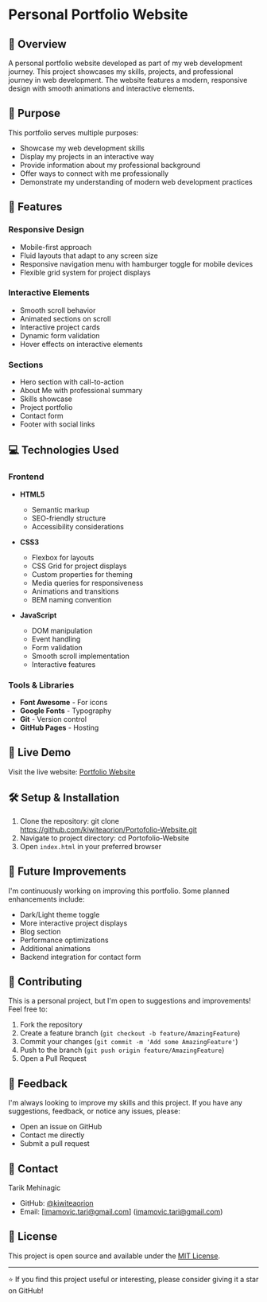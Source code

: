 # Personal Portfolio Website

## 📌 Overview
A personal portfolio website developed as part of my web development journey. This project showcases my skills, projects, and professional journey in web development. The website features a modern, responsive design with smooth animations and interactive elements.

## 🎯 Purpose
This portfolio serves multiple purposes:
- Showcase my web development skills
- Display my projects in an interactive way
- Provide information about my professional background
- Offer ways to connect with me professionally
- Demonstrate my understanding of modern web development practices

## 🚀 Features

### Responsive Design
- Mobile-first approach
- Fluid layouts that adapt to any screen size
- Responsive navigation menu with hamburger toggle for mobile devices
- Flexible grid system for project displays

### Interactive Elements
- Smooth scroll behavior
- Animated sections on scroll
- Interactive project cards
- Dynamic form validation
- Hover effects on interactive elements

### Sections
- Hero section with call-to-action
- About Me with professional summary
- Skills showcase
- Project portfolio
- Contact form
- Footer with social links

## 💻 Technologies Used

### Frontend
- **HTML5**
  - Semantic markup
  - SEO-friendly structure
  - Accessibility considerations
  
- **CSS3**
  - Flexbox for layouts
  - CSS Grid for project displays
  - Custom properties for theming
  - Media queries for responsiveness
  - Animations and transitions
  - BEM naming convention
  
- **JavaScript**
  - DOM manipulation
  - Event handling
  - Form validation
  - Smooth scroll implementation
  - Interactive features

### Tools & Libraries
- **Font Awesome** - For icons
- **Google Fonts** - Typography
- **Git** - Version control
- **GitHub Pages** - Hosting

## 📱 Live Demo
Visit the live website: [Portfolio Website](https://kiwiteaorion.github.io/Portofolio-Website)

## 🛠️ Setup & Installation

1. Clone the repository: git clone https://github.com/kiwiteaorion/Portofolio-Website.git
2. Navigate to project directory: cd Portofolio-Website
3. Open `index.html` in your preferred browser


## 🔄 Future Improvements
I'm continuously working on improving this portfolio. Some planned enhancements include:
- Dark/Light theme toggle
- More interactive project displays
- Blog section
- Performance optimizations
- Additional animations
- Backend integration for contact form

## 🤝 Contributing
This is a personal project, but I'm open to suggestions and improvements! Feel free to:
1. Fork the repository
2. Create a feature branch (`git checkout -b feature/AmazingFeature`)
3. Commit your changes (`git commit -m 'Add some AmazingFeature'`)
4. Push to the branch (`git push origin feature/AmazingFeature`)
5. Open a Pull Request

## 💭 Feedback
I'm always looking to improve my skills and this project. If you have any suggestions, feedback, or notice any issues, please:
- Open an issue on GitHub
- Contact me directly
- Submit a pull request

## 📧 Contact
Tarik Mehinagic
- GitHub: [@kiwiteaorion](https://github.com/kiwiteaorion)
- Email: [imamovic.tari@gmail.com] (imamovic.tari@gmail.com)

## 📝 License
This project is open source and available under the [MIT License](LICENSE).

---
⭐️ If you find this project useful or interesting, please consider giving it a star on GitHub!
